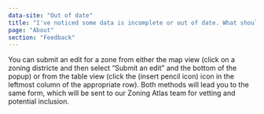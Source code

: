 ```yaml
---
data-site: "Out of date"
title: "I've noticed some data is incomplete or out of date. What should I do?"
page: "About"
section: "Feedback"
---
```

You can submit an edit for a zone from either the map view (click on a zoning districte and then select “Submit an edit” and the bottom of the popup) or from the table view (click the (insert pencil icon) icon in the leftmost column of the appropriate row). Both methods will lead you to the same form, which will be sent to our Zoning Atlas team for vetting and potential inclusion.